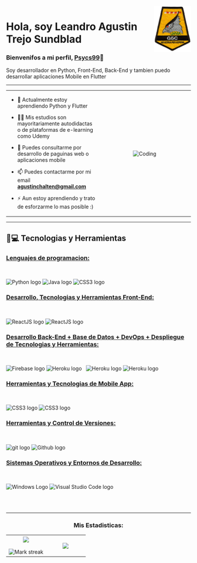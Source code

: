 <img src="Read.me/Psycs99.png" width="100px" align="right">
<h1>Hola, soy Leandro Agustin Trejo Sundblad</h1>

<p align="center">
  <h3 align="left">Bienvenifos a mi perfil, <a href="https://github.com/Psycs99">Psycs99</a>👋</h3>
</p>
<p>Soy desarrollador en Python, Front-End, Back-End y tambien puedo desarrollar aplicaciones Mobile en Flutter</p>

---------

<table align="center">
<tr border="none">
<td width="50%" align="left">
  
- 🌱 Actualmente estoy aprendiendo Python y Flutter

- 🧑‍🎓 Mis estudios son mayoritariamente autodidactas o de plataformas de e-learning como Udemy

- 💬 Puedes consultarme por desarrollo de paguinas web o aplicaciones mobile

- 📫 Puedes contactarme por mi email **agustinchalten@gmail.com**
  
- ⚡ Aun estoy aprendiendo y trato de esforzarme lo mas posible :)

</td>
<td width="50%" align="center">

  <img align="center" alt="Coding" width="450" src="https://repository-images.githubusercontent.com/588181932/e36ec678-7984-4cdd-8e4c-a3932772ff8e">

  
  </td>
</tr>
</table>

---------

## 🚀💻 Tecnologias y Herramientas

### <u> Lenguajes de programacion: </u>

<br>

<span><img src = "https://img.shields.io/badge/Python-FFD43B?style=for-the-badge&logo=python&logoColor=blue" alt="Python logo"  title="Python" height="25"/>
<img src = "https://img.shields.io/badge/Java-ED8B00?style=for-the-badge&logo=java&logoColor=white" alt="Java logo"  title="Java" height="25"/>
<span><img src="https://img.shields.io/badge/C%2B%2B-00599C?style=for-the-badge&logo=c%2B%2B&logoColor=white" alt="CSS3 logo" title="CSS3" height="25" /><span>

### <u> Desarrollo, Tecnologias y Herramientas Front-End: </u>

<br>

<span><img src="https://img.shields.io/badge/HTML5-E34F26?style=for-the-badge&logo=html5&logoColor=white" alt="ReactJS logo" title="ReactJS" height="25" />
<span><img src="https://img.shields.io/badge/CSS3-1572B6?style=for-the-badge&logo=css3&logoColor=white" alt="ReactJS logo" title="ReactJS" height="25" />

### <u> Desarrollo Back-End + Base de Datos + DevOps + Despliegue de Tecnologias y Herramientas: </u>

<br>

<span><img src="https://img.shields.io/badge/firebase-ffca28?style=for-the-badge&logo=firebase&logoColor=black" alt="Firebase logo" title="Firebase" height="25"/>
<span><img src="https://img.shields.io/badge/Heroku-430098?style=for-the-badge&logo=heroku&logoColor=white" alt="Heroku logo" title="Heroku" height="25"/></span>
&nbsp;
<span><img src="https://img.shields.io/badge/MySQL-00000F?style=for-the-badge&logo=mysql&logoColor=white" alt="Heroku logo" title="Heroku" height="25"/></span>
<span><img src="https://img.shields.io/badge/Flask-000000?style=for-the-badge&logo=flask&logoColor=white" alt="Heroku logo" title="Heroku" height="25"/></span>

### <u> Herramientas y Tecnologias de Mobile App: </u>

<br>

<span><img src="https://img.shields.io/badge/Dart-0175C2?style=for-the-badge&logo=dart&logoColor=white" alt="CSS3 logo" title="CSS3" height="25" />
<span><img src="https://img.shields.io/badge/Flutter-02569B?style=for-the-badge&logo=flutter&logoColor=white" alt="CSS3 logo" title="CSS3" height="25" />


### <u> Herramientas y Control de Versiones:</u>

<br>

<span><img src="https://img.shields.io/badge/GIT-E44C30?style=for-the-badge&logo=git&logoColor=white" alt="git logo" title="Git" height="25" />
<span><img src="https://img.shields.io/badge/GitHub-100000?style=for-the-badge&logo=github&logoColor=white" alt="Github logo" title="Github" height="25" />

### <u> Sistemas Operativos y Entornos de Desarrollo:</u>

<br>

<span><img src = "https://img.shields.io/badge/Windows-0078D6?style=for-the-badge&logo=windows&logoColor=white" alt="Windows Logo"  title="Windows" height="25"/>
<span><img src="https://img.shields.io/badge/VSCode-0078D4?style=for-the-badge&logo=visual%20studio%20code&logoColor=white" alt="Visual Studio Code logo" title="Visual Studio Code" height="25" />

<br>
<br>

---------

<h3 align="center">Mis Estadisticas:</h3>
<p align="center">
<table align="center">
<tr border="none">
<td width="50%" align="center">
  
  <img  align="center"  src="https://github-readme-stats.vercel.app/api?username=Psycs99&theme=dark&show_icons=true&count_private=true" />
  <br></br>
  <img  title="🔥 Get streak stats for your profile at git.io/streak-stats" alt="Mark streak" src="https://github-readme-streak-stats.herokuapp.com/?user=Psycs99&theme=dark&hide_border=false" /> 
</td>
<td width="50%" align="center">

  <img  align="center"  src="https://github-readme-stats.anuraghazra1.vercel.app/api/top-langs/?username=Psycs99&theme=dark&hide_border=false&no-bg=true&no-frame=true&langs_count=10"/>
  
  </td>
</tr>
</table>
